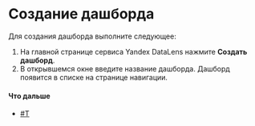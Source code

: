 # Создание дашборда

Для создания дашборда выполните следующее:

1. На главной странице сервиса Yandex DataLens нажмите **Создать дашборд**.
1. В открывшемся окне введите название дашборда. Дашборд появится в списке на странице навигации.


#### Что дальше
- [#T](add-chart.md)